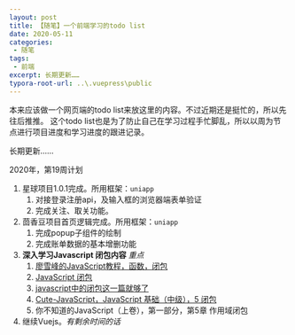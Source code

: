 ```yaml
---
layout: post
title: 【随笔】一个前端学习的todo list
date: 2020-05-11
categories: 
 - 随笔
tags: 
 - 前端
excerpt: 长期更新……
typora-root-url: ..\.vuepress\public
---
```

本来应该做一个网页端的todo list来放这里的内容。不过近期还是挺忙的，所以先往后推推。
这个todo list也是为了防止自己在学习过程手忙脚乱，所以以周为节点进行项目进度和学习进度的跟进记录。

长期更新……

2020年，第19周计划

1. 星球项目1.0.1完成。所用框架：`uniapp`
   1. 对接登录注册api，及输入框的浏览器端表单验证
   2. 完成关注、取关功能。
2. 茴香豆项目首页逻辑完成。所用框架：`uniapp`
   1. 完成popup子组件的绘制
   2. 完成账单数据的基本增删功能
3. **深入学习Javascript 闭包内容** *重点*
   1. [廖雪峰的JavaScript教程，函数，闭包](https://www.liaoxuefeng.com/wiki/1022910821149312/1023021250770016)
   2. [JavaScript 闭包](https://segmentfault.com/a/1190000006875662)
   3. [javascript中的闭包这一篇就够了](https://mp.weixin.qq.com/s/nC9-2-kclLRcbViBoJjfqQ)
   4. [Cute-JavaScript，JavaScript 基础（中级），5 闭包](http://js.pingan8787.com/)
   5. 你不知道的JavaScript（上卷），第一部分，第5章 作用域闭包
4. 继续Vuejs。*有剩余时间的话*